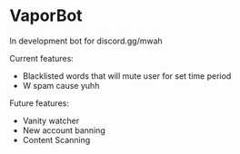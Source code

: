 # VaporBot

In development bot for discord.gg/mwah

Current features:

 - Blacklisted words that will mute user for set time period
 - W spam cause yuhh



Future features:

 - Vanity watcher
 - New account banning
 - Content Scanning
